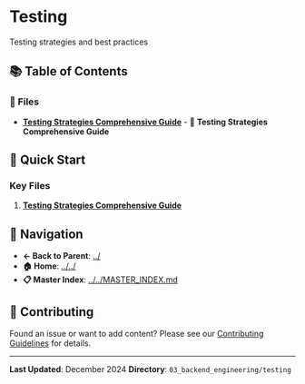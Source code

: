 # Testing

Testing strategies and best practices

## 📚 Table of Contents

### 📄 Files

- **[Testing Strategies Comprehensive Guide](testing_strategies_comprehensive_guide.md)** - 🧪 **Testing Strategies Comprehensive Guide**

## 🚀 Quick Start

### Key Files
1. **[Testing Strategies Comprehensive Guide](testing_strategies_comprehensive_guide.md)**

## 🔗 Navigation

- **← Back to Parent**: [../](../)
- **🏠 Home**: [../../](../..)
- **📋 Master Index**: [../../MASTER_INDEX.md](../../..MASTER_INDEX.md)

## 🤝 Contributing

Found an issue or want to add content? Please see our [Contributing Guidelines](../../CONTRIBUTING.md) for details.

---

**Last Updated**: December 2024
**Directory**: `03_backend_engineering/testing`
